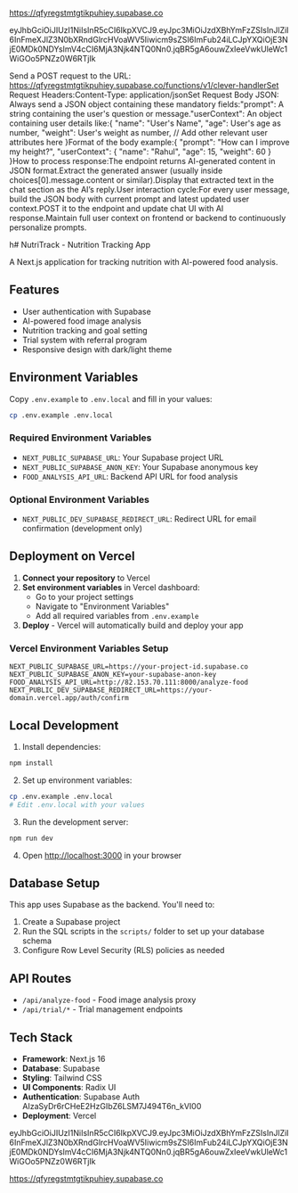 https://qfyregstmtgtikpuhiey.supabase.co


eyJhbGciOiJIUzI1NiIsInR5cCI6IkpXVCJ9.eyJpc3MiOiJzdXBhYmFzZSIsInJlZiI6InFmeXJlZ3N0bXRndGlrcHVoaWV5Iiwicm9sZSI6ImFub24iLCJpYXQiOjE3NjE0MDk0NDYsImV4cCI6MjA3Njk4NTQ0Nn0.jqBR5gA6ouwZxIeeVwkUleWc1WiGOo5PNZz0W6RTjIk



Send a POST request to the URL:
https://qfyregstmtgtikpuhiey.supabase.co/functions/v1/clever-handlerSet Request Headers:Content-Type: application/jsonSet Request Body JSON:
Always send a JSON object containing these mandatory fields:"prompt": A string containing the user's question or message."userContext": An object containing user details like:{
  "name": "User's Name",
  "age": User's age as number,
  "weight": User's weight as number,
  // Add other relevant user attributes here
}Format of the body example:{
  "prompt": "How can I improve my height?",
  "userContext": {
    "name": "Rahul",
    "age": 15,
    "weight": 60
  }
}How to process response:The endpoint returns AI-generated content in JSON format.Extract the generated answer (usually inside choices[0].message.content or similar).Display that extracted text in the chat section as the AI’s reply.User interaction cycle:For every user message, build the JSON body with current prompt and latest updated user context.POST it to the endpoint and update chat UI with AI response.Maintain full user context on frontend or backend to continuously personalize prompts.

h# NutriTrack - Nutrition Tracking App

A Next.js application for tracking nutrition with AI-powered food analysis.

## Features





    
- User authentication with Supabase
- AI-powered food image analysis
- Nutrition tracking and goal setting
- Trial system with referral program
- Responsive design with dark/light theme

## Environment Variables

Copy `.env.example` to `.env.local` and fill in your values:

```bash
cp .env.example .env.local
```

### Required Environment Variables

- `NEXT_PUBLIC_SUPABASE_URL`: Your Supabase project URL
- `NEXT_PUBLIC_SUPABASE_ANON_KEY`: Your Supabase anonymous key
- `FOOD_ANALYSIS_API_URL`: Backend API URL for food analysis

### Optional Environment Variables

- `NEXT_PUBLIC_DEV_SUPABASE_REDIRECT_URL`: Redirect URL for email confirmation (development only)

## Deployment on Vercel

1. **Connect your repository** to Vercel
2. **Set environment variables** in Vercel dashboard:
   - Go to your project settings
   - Navigate to "Environment Variables"
   - Add all required variables from `.env.example`
3. **Deploy** - Vercel will automatically build and deploy your app

### Vercel Environment Variables Setup

```
NEXT_PUBLIC_SUPABASE_URL=https://your-project-id.supabase.co
NEXT_PUBLIC_SUPABASE_ANON_KEY=your-supabase-anon-key
FOOD_ANALYSIS_API_URL=http://82.153.70.111:8000/analyze-food
NEXT_PUBLIC_DEV_SUPABASE_REDIRECT_URL=https://your-domain.vercel.app/auth/confirm
```

## Local Development

1. Install dependencies:
```bash
npm install
```

2. Set up environment variables:
```bash
cp .env.example .env.local
# Edit .env.local with your values
```

3. Run the development server:
```bash
npm run dev
```

4. Open [http://localhost:3000](http://localhost:3000) in your browser

## Database Setup

This app uses Supabase as the backend. You'll need to:

1. Create a Supabase project
2. Run the SQL scripts in the `scripts/` folder to set up your database schema
3. Configure Row Level Security (RLS) policies as needed

## API Routes

- `/api/analyze-food` - Food image analysis proxy
- `/api/trial/*` - Trial management endpoints

## Tech Stack

- **Framework**: Next.js 16
- **Database**: Supabase
- **Styling**: Tailwind CSS
- **UI Components**: Radix UI
- **Authentication**: Supabase Auth
AIzaSyDr6rCHeE2HzGIbZ6LSM7J494T6n_kVI00
- **Deployment**: Vercel

eyJhbGciOiJIUzI1NiIsInR5cCI6IkpXVCJ9.eyJpc3MiOiJzdXBhYmFzZSIsInJlZiI6InFmeXJlZ3N0bXRndGlrcHVoaWV5Iiwicm9sZSI6ImFub24iLCJpYXQiOjE3NjE0MDk0NDYsImV4cCI6MjA3Njk4NTQ0Nn0.jqBR5gA6ouwZxIeeVwkUleWc1WiGOo5PNZz0W6RTjIk



https://qfyregstmtgtikpuhiey.supabase.co

 


